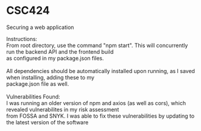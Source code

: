 # CSC424
Securing a web application


Instructions:<br/>
      From root directory, use the command "npm start". This will concurrently run the backend API and the frontend build<br/>
      as configured in my package.json files.<br/>
  <br/>
      All dependencies should be automatically installed upon running, as I saved when installing, adding these to my <br/>
      package.json file as well.<br/>
  <br/>
 Vulnerabilities Found:<br/>
      I was running an older version of npm and axios (as well as cors), which revealed vulnerabilites in my risk assessment<br/>
      from FOSSA and SNYK. I was able to fix these vulnerabilities by updating to the latest version of the software<br/>
